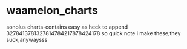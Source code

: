 # waamelon_charts
sonolus charts-contains easy as heck to append 3278413781327814784217878424178
so quick note i make these,they suck,anywaysss
